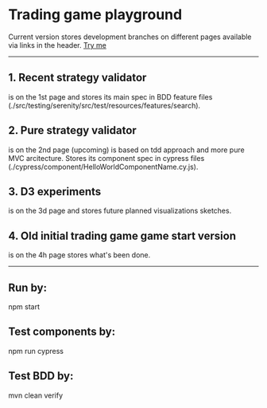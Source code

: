 # Trading game playground
Current version stores development branches on different pages available via links in the header.
[Try me](https://oushanskeen.github.io/special-octo-giggle/)

----------------------------------------------------------------

## 1. Recent strategy validator
is on the 1st page and stores its main spec in BDD feature files (./src/testing/serenity/src/test/resources/features/search).


## 2. Pure strategy validator
is on the 2nd page (upcoming) is based on tdd approach and more pure MVC arcitecture. Stores its component spec in cypress files (./cypress/component/HelloWorldComponentName.cy.js).

## 3. D3 experiments
is on the 3d page and stores future planned visualizations sketches.

## 4. Old initial trading game game start version
is on the 4h page stores what's been done.

----------------------------------------------------------------

## Run by:
npm start
## Test components by:
npm run cypress
## Test BDD by:
mvn clean verify
